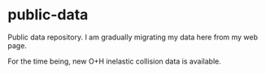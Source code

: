# public-data
Public data repository.  I am gradually migrating my data here from my web page.

For the time being, new O+H inelastic collision data is available.
